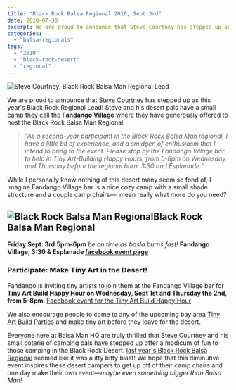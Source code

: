 ```yaml
---
title: "Black Rock Balsa Regional 2010, Sept 3rd"
date: 2010-07-30
excerpt: We are proud to announce that Steve Courtney has stepped up as this year's Black Rock Regional Lead! Steve and his desert pals have a small camp they call the Fandango Village where they have generously offered to host the Black Rock Balsa Man Regional.
categories: 
  - "balsa-regionals"
tags: 
  - "2010"
  - "black-rock-desert"
  - "regional"
---
```


![Steve Courtney, Black Rock Balsa Man Regional Lead](/images/steve-courtney.jpg "Steve Courtney, Black Rock Balsa Man Regional Lead")

We are proud to announce that [Steve Courtney](https://twitter.com/malderor "Steve Courtney @malderor") has stepped up as this year's Black Rock Regional Lead! Steve and his desert pals have a small camp they call the **Fandango Village** where they have generously offered to host the Black Rock Balsa Man Regional:

> _"As a second-year participant in the Black Rock Balsa Man regional, I have a little bit of experience, and a smidgen of enthusiasm that I intend to bring to the event. Please stop by the Fandango Village bar to help in Tiny Art-Building Happy Hours, from 5-8pm on Wednesday and Thursday before the regional burn. 3:30 and Esplanade."_

While I personally know nothing of this desert many seem so fond of, I imagine Fandango Village bar is a nice cozy camp with a small shade structure and a couple camp chairs—I mean really what more do you need?

## ![Black Rock Balsa Man Regional](/images/Black-Rock-Balsa-Man-300x300.png "Black Rock Balsa Man Regional")Black Rock Balsa Man Regional

**Friday Sept. 3rd** **5pm-6pm** _be on time as basla burns fast!_ **Fandango Village, 3:30 & Esplanade [facebook event page](https://www.facebook.com/event.php?eid=129767753733834 "Black Rock Balsa Man Regional 2010, facebook event page")**

### Participate: Make Tiny Art in the Desert!

Fandango is inviting tiny artists to join them at the Fandango Village bar for **Tiny Art Build Happy Hour on Wednesday, Sept 1st and Thursday the 2nd, from 5-8pm**. [Facebook event for the Tiny Art Build Happy Hour](https://www.facebook.com/event.php?eid=141853079177270)

We also encourage people to come to any of the upcoming bay area [Tiny Art Build Parties](https://balsaman.org/category/tiny-art-build-party/) and make tiny art before they leave for the desert.

Everyone here at Balsa Man HQ are truly thrilled that Steve Courtney and his small coterie of camping pals have stepped up offer a modicum of fun to those camping in the Black Rock Desert. [last year's Black Rock Balsa Regional](https://balsaman.org/2009/09/brd-balsa-regional-reports-success-fun/) seemed like it was a itty bitty blast! We hope that this diminutive event inspires these desert campers to get up off of their camp chairs and one day make their own event—_maybe even something bigger than Balsa Man!_
